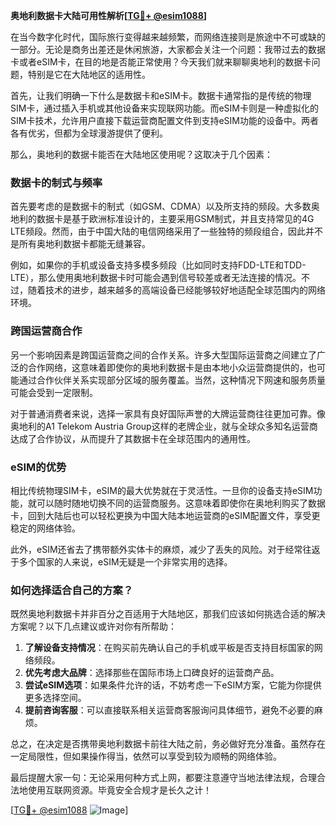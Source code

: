 **奥地利数据卡大陆可用性解析[[TG💪+ @esim1088](https://t.me/s/esim1088)]**

在当今数字化时代，国际旅行变得越来越频繁，而网络连接则是旅途中不可或缺的一部分。无论是商务出差还是休闲旅游，大家都会关注一个问题：我带过去的数据卡或者eSIM卡，在目的地是否能正常使用？今天我们就来聊聊奥地利的数据卡问题，特别是它在大陆地区的适用性。

首先，让我们明确一下什么是数据卡和eSIM卡。数据卡通常指的是传统的物理SIM卡，通过插入手机或其他设备来实现联网功能。而eSIM卡则是一种虚拟化的SIM卡技术，允许用户直接下载运营商配置文件到支持eSIM功能的设备中。两者各有优劣，但都为全球漫游提供了便利。

那么，奥地利的数据卡能否在大陆地区使用呢？这取决于几个因素：

### 数据卡的制式与频率

首先要考虑的是数据卡的制式（如GSM、CDMA）以及所支持的频段。大多数奥地利的数据卡是基于欧洲标准设计的，主要采用GSM制式，并且支持常见的4G LTE频段。然而，由于中国大陆的电信网络采用了一些独特的频段组合，因此并不是所有奥地利数据卡都能无缝兼容。

例如，如果你的手机或设备支持多模多频段（比如同时支持FDD-LTE和TDD-LTE），那么使用奥地利数据卡时可能会遇到信号较差或者无法连接的情况。不过，随着技术的进步，越来越多的高端设备已经能够较好地适配全球范围内的网络环境。

### 跨国运营商合作

另一个影响因素是跨国运营商之间的合作关系。许多大型国际运营商之间建立了广泛的合作网络，这意味着即使你的奥地利数据卡是由本地小众运营商提供的，也可能通过合作伙伴关系实现部分区域的服务覆盖。当然，这种情况下网速和服务质量可能会受到一定限制。

对于普通消费者来说，选择一家具有良好国际声誉的大牌运营商往往更加可靠。像奥地利的A1 Telekom Austria Group这样的老牌企业，就与全球众多知名运营商达成了合作协议，从而提升了其数据卡在全球范围内的通用性。

### eSIM的优势

相比传统物理SIM卡，eSIM的最大优势就在于灵活性。一旦你的设备支持eSIM功能，就可以随时随地切换不同的运营商服务。这意味着即使你在奥地利购买了数据卡，回到大陆后也可以轻松更换为中国大陆本地运营商的eSIM配置文件，享受更稳定的网络体验。

此外，eSIM还省去了携带额外实体卡的麻烦，减少了丢失的风险。对于经常往返于多个国家的人来说，eSIM无疑是一个非常实用的选择。

### 如何选择适合自己的方案？

既然奥地利数据卡并非百分之百适用于大陆地区，那我们应该如何挑选合适的解决方案呢？以下几点建议或许对你有所帮助：

1. **了解设备支持情况**：在购买前先确认自己的手机或平板是否支持目标国家的网络频段。
2. **优先考虑大品牌**：选择那些在国际市场上口碑良好的运营商产品。
3. **尝试eSIM选项**：如果条件允许的话，不妨考虑一下eSIM方案，它能为你提供更多选择空间。
4. **提前咨询客服**：可以直接联系相关运营商客服询问具体细节，避免不必要的麻烦。

总之，在决定是否携带奥地利数据卡前往大陆之前，务必做好充分准备。虽然存在一定局限性，但如果操作得当，依然可以享受到较为顺畅的网络体验。

最后提醒大家一句：无论采用何种方式上网，都要注意遵守当地法律法规，合理合法地使用互联网资源。毕竟安全合规才是长久之计！

[[TG💪+ @esim1088](https://t.me/s/esim1088) ![Image](https://i.postimg.cc/4NQfJmqS/Snipaste-2025-05-13-00-14-12.png)]